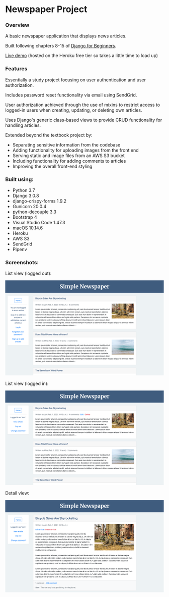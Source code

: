 # Newspaper Project

### Overview

A basic newspaper application that displays news articles.

Built following chapters 8-15 of [Django for Beginners](https://djangoforbeginners.com).</br>

[Live demo](https://jjl-newspaper.herokuapp.com) (hosted on the Heroku free tier so takes a little time to load up)

### Features

Essentially a study project focusing on user authentication and user authorization.</br>

Includes password reset functionality via email using SendGrid.</br>

User authorization achieved through the use of mixins to restrict access to logged-in users when creating, updating, or deleting own articles.</br>

Uses Django's generic class-based views to provide CRUD functionality for handling articles.</br>

Extended beyond the textbook project by:</br>
* Separating sensitive information from the codebase
* Adding functionality for uploading images from the front end
* Serving static and image files from an AWS S3 bucket
* Including functionality for adding comments to articles
* Improving the overall front-end styling</br>

### Built using:

* Python 3.7
* Django 3.0.8
* django-crispy-forms 1.9.2
* Gunicorn 20.0.4
* python-decouple 3.3
* Bootstrap 4
* Visual Studio Code 1.47.3
* macOS 10.14.6
* Heroku
* AWS S3
* SendGrid
* Pipenv

### Screenshots:

List view (logged out):

![alt text](readme_screenshot_1.png "Article list screenshot (logged out)")</br>

List view (logged in):

![alt text](readme_screenshot_2.png "Article list screenshot (logged in)")

Detail view:

![alt text](readme_screenshot_3.png "Article detail screenshot")
